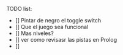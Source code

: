 TODO list: 
* [] Pintar de negro el toggle switch
* [] Que el juego sea funcional
* [] Mas niveles?
* [] ver como revisasr las pistas en Prolog
* []